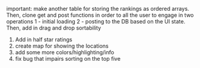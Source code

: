 important: make another table for storing the rankings as ordered arrays. Then, clone get and post functions
in order to all the user to engage in two operations 1 - initial loading 2 - posting to the DB based on the UI state.
Then, add in drag and drop sortability

1. Add in half star ratings
4. create map for showing the locations
5. add some more colors/highlighting/info
6. fix bug that impairs sorting on the top five